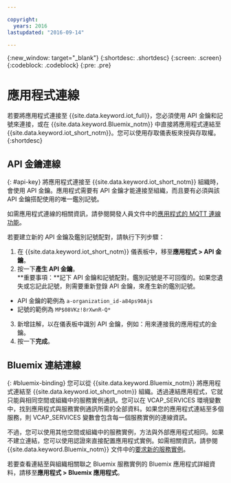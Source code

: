 ```yaml
---

copyright:
  years: 2016
lastupdated: "2016-09-14"

---
```


{:new_window: target="\_blank"}
{:shortdesc: .shortdesc}
{:screen: .screen}
{:codeblock: .codeblock}
{:pre: .pre}

# 應用程式連線

若要將應用程式連接至 {{site.data.keyword.iot_full}}，您必須使用 API 金鑰和記號來連接，或在 {{site.data.keyword.Bluemix_notm}} 中直接將應用程式連結至 {{site.data.keyword.iot_short_notm}}。您可以使用存取儀表板來授與存取權。
{:shortdesc}

## API 金鑰連線
{: #api-key}
將應用程式連接至 {{site.data.keyword.iot_short_notm}} 組織時，會使用 API 金鑰。應用程式需要有 API 金鑰才能連接至組織，而且要有必須與該 API 金鑰搭配使用的唯一鑑別記號。  

如需應用程式連線的相關資訊，請參閱開發人員文件中的[應用程式的 MQTT 連線功能](https://docs.internetofthings.ibmcloud.com/applications/mqtt.html)。

若要建立新的 API 金鑰及鑑別記號配對，請執行下列步驟：  
1.	在 {{site.data.keyword.iot_short_notm}} 儀表板中，移至**應用程式 > API 金鑰**。  
2.	按一下**產生 API 金鑰**。  
**重要事項：**記下 API 金鑰和記號配對。鑑別記號是不可回復的。如果您遺失或忘記此記號，則需要重新登錄 API 金鑰，來產生新的鑑別記號。
 - API 金鑰的範例為 `a-organization_id-a84ps90Ajs`  
 - 記號的範例為 `MP$08VKz!8rXwnR-Q*`  
3.	新增註解，以在儀表板中識別 API 金鑰，例如：用來連接我的應用程式的金鑰。
4.	按一下**完成**。



## Bluemix 連結連線
{: #bluemix-binding}
您可以從 {{site.data.keyword.Bluemix_notm}} 將應用程式連結至 {{site.data.keyword.iot_short_notm}} 組織。透過連結應用程式，它就只能與相同空間或組織中的服務實例通訊。您可以在 VCAP_SERVICES 環境變數中，找到應用程式與服務實例通訊所需的全部資料。如果您的應用程式連結至多個服務，則 VCAP_SERVICES 變數會包含每一個服務實例的連線資訊。  

不過，您可以使用其他空間或組織中的服務實例，方法與外部應用程式相同。如果不建立連結，您可以使用認證來直接配置應用程式實例。如需相關資訊，請參閱 {{site.data.keyword.Bluemix_notm}} 文件中的[要求新的服務實例](https://console.{DomainName}/docs/services/reqnsi.html#req_instance)。

若要查看連結至與組織相關聯之 Bluemix 服務實例的 Bluemix 應用程式詳細資料，請移至**應用程式 > Bluemix 應用程式**。  
